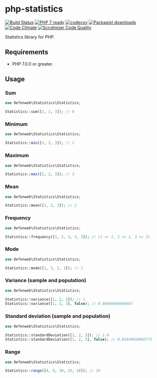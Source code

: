 # php-statistics

[![Build Status](https://travis-ci.org/Oefenweb/php-statistics.svg?branch=master)](https://travis-ci.org/Oefenweb/php-statistics)
[![PHP 7 ready](http://php7ready.timesplinter.ch/Oefenweb/php-statistics/badge.svg)](https://travis-ci.org/Oefenweb/php-statistics)
[![codecov](https://codecov.io/gh/Oefenweb/php-statistics/branch/master/graph/badge.svg)](https://codecov.io/gh/Oefenweb/php-statistics)
[![Packagist downloads](http://img.shields.io/packagist/dt/Oefenweb/statistics.svg)](https://packagist.org/packages/oefenweb/statistics)
[![Code Climate](https://codeclimate.com/github/Oefenweb/php-statistics/badges/gpa.svg)](https://codeclimate.com/github/Oefenweb/php-statistics)
[![Scrutinizer Code Quality](https://scrutinizer-ci.com/g/Oefenweb/php-statistics/badges/quality-score.png?b=master)](https://scrutinizer-ci.com/g/Oefenweb/php-statistics/?branch=master)

Statistics library for PHP.

## Requirements

* PHP 7.0.0 or greater.

## Usage

### Sum
```php
use Oefenweb\Statistics\Statistics;

Statistics::sum([1, 2, 3]); // 6
```

### Minimum
```php
use Oefenweb\Statistics\Statistics;

Statistics::min([1, 2, 3]); // 1
```

### Maximum
```php
use Oefenweb\Statistics\Statistics;

Statistics::max([1, 2, 3]); // 3
```

### Mean
```php
use Oefenweb\Statistics\Statistics;

Statistics::mean([1, 2, 3]); // 2
```

### Frequency
```php
use Oefenweb\Statistics\Statistics;

Statistics::frequency([1, 2, 3, 3, 3]); // [1 => 1, 2 => 1, 3 => 3]
```

### Mode
```php
use Oefenweb\Statistics\Statistics;

Statistics::mode([1, 2, 2, 3]); // 2
```

### Variance (sample and population)
```php
use Oefenweb\Statistics\Statistics;

Statistics::variance([1, 2, 3]); // 1
Statistics::variance([1, 2, 3], false); // 0.66666666666667
```

### Standard deviation (sample and population)
```php
use Oefenweb\Statistics\Statistics;

Statistics::standardDeviation([1, 2, 3]); // 1.0
Statistics::standardDeviation([1, 2, 3], false); // 0.81649658092773
```

### Range
```php
use Oefenweb\Statistics\Statistics;

Statistics::range([4, 6, 10, 15, 18]); // 14
```
